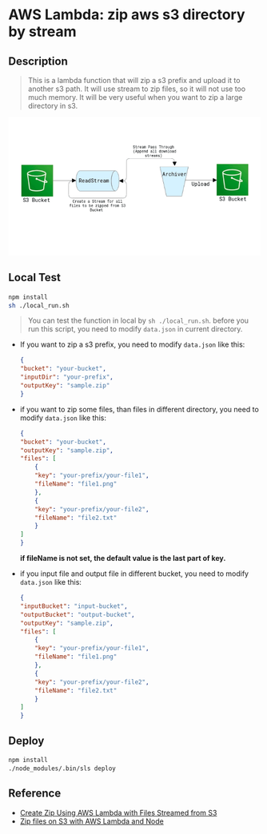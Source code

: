 # AWS Lambda: zip aws s3 directory by stream

## Description
>
> This is a lambda function that will zip a s3 prefix and upload it to another s3 path. It will use stream to zip files, so it will not use too much memory. It will be very useful when you want to zip a large directory in s3.

![zip-s3-directory](./img/s3-stream.png)

## Local Test

```bash
npm install
sh ./local_run.sh
```

> You can test the function in local by `sh ./local_run.sh`. before you run this script, you need to modify `data.json` in current directory.

* If you want to zip a s3 prefix, you need to modify `data.json` like this:

    ```json
    {
    "bucket": "your-bucket",
    "inputDir": "your-prefix",
    "outputKey": "sample.zip"
    }
    ```

* if you want to zip some files, than files in different directory, you need to modify `data.json` like this:

    ```json
    {
    "bucket": "your-bucket",
    "outputKey": "sample.zip",
    "files": [
        {
        "key": "your-prefix/your-file1",
        "fileName": "file1.png" 
        },
        {
        "key": "your-prefix/your-file2",
        "fileName": "file2.txt"
        }
    ]
    }
    ```

    **if fileName is not set, the default value is the last part of key.**

* if you input file and output file in different bucket, you need to modify `data.json` like this:

    ```json
    {
    "inputBucket": "input-bucket",
    "outputBucket": "output-bucket",
    "outputKey": "sample.zip",
    "files": [
        {
        "key": "your-prefix/your-file1",
        "fileName": "file1.png" 
        },
        {
        "key": "your-prefix/your-file2",
        "fileName": "file2.txt"
        }
    ]
    }
    ```

## Deploy

```bash
npm install
./node_modules/.bin/sls deploy
```

## Reference

* [Create Zip Using AWS Lambda with Files Streamed from S3](https://www.antstack.com/blog/create-zip-using-lambda-with-files-streamed-from-s3/)
* [Zip files on S3 with AWS Lambda and Node](https://dev.to/lineup-ninja/zip-files-on-s3-with-aws-lambda-and-node-1nm1)

